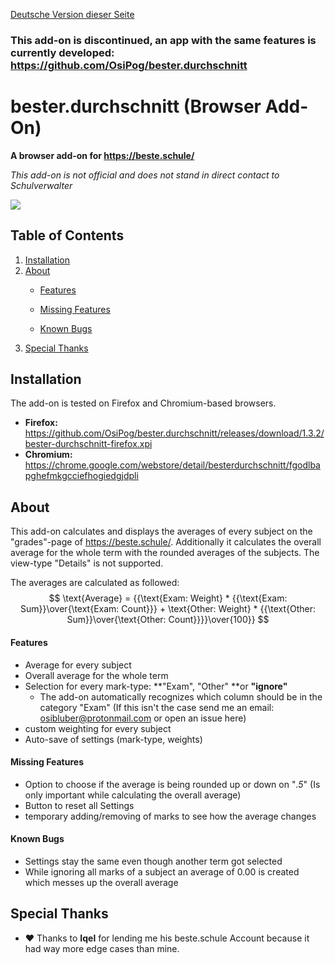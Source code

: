[Deutsche Version dieser Seite](https://github.com/OsiPog/bester.durchschnitt-browser-addon/blob/master/README_DE.md)

### This add-on is discontinued, an app with the same features is currently developed: https://github.com/OsiPog/bester.durchschnitt



# bester.durchschnitt (Browser Add-On)

**A browser add-on for https://beste.schule/**

*This add-on is not official and does not stand in direct contact to Schulverwalter*

![](https://i.imgur.com/ddw5TrS.png)

## Table of Contents

1. [Installation](#Installation)
2. [About](#About)
   - [Features](#Features)
   
   - [Missing Features](#Missing-Features)
   
   - [Known Bugs](#Known-Bugs)
3. [Special Thanks](#Special-Thanks)

## Installation

The add-on is tested on Firefox and Chromium-based browsers.

- **Firefox:** https://github.com/OsiPog/bester.durchschnitt/releases/download/1.3.2/bester-durchschnitt-firefox.xpi
- **Chromium:** https://chrome.google.com/webstore/detail/besterdurchschnitt/fgodlbapghefmkgcciefhogiedgjdpli

## About

This add-on calculates and displays the averages of every subject on the "grades"-page of https://beste.schule/. Additionally it calculates the overall average for the whole term with the rounded averages of the subjects. The view-type "Details" is not supported.

The averages are calculated as followed:
$$ \text{Average} = {{\text{Exam: Weight} * {{\text{Exam: Sum}}\over{\text{Exam: Count}}} + \text{Other: Weight} * {{\text{Other: Sum}}\over{\text{Other: Count}}}}\over{100}} $$


#### Features

- Average for every subject
- Overall average for the whole term
- Selection for every mark-type: **"Exam", "Other" **or **"ignore"**
  - The add-on automatically recognizes which column should be in the category "Exam" (If this isn't the case send me an email: osibluber@protonmail.com or open an issue here)
- custom weighting for every subject
- Auto-save of settings (mark-type, weights)



#### Missing Features

- Option to choose if the average is being rounded up or down on "*.5*" (Is only important while calculating the overall average)
- Button to reset all Settings
- temporary adding/removing of marks to see how the average changes



#### Known Bugs

- Settings stay the same even though another term got selected
- While ignoring all marks of a subject an average of 0.00 is created which messes up the overall average

## Special Thanks

- :heart: Thanks to **Iqel** for lending me his beste.schule Account because it had way more edge cases than mine.

